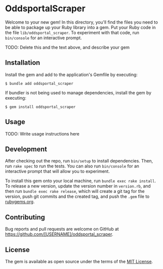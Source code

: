 # OddsportalScraper

Welcome to your new gem! In this directory, you'll find the files you need to be able to package up your Ruby library into a gem. Put your Ruby code in the file `lib/oddsportal_scraper`. To experiment with that code, run `bin/console` for an interactive prompt.

TODO: Delete this and the text above, and describe your gem

## Installation

Install the gem and add to the application's Gemfile by executing:

    $ bundle add oddsportal_scraper

If bundler is not being used to manage dependencies, install the gem by executing:

    $ gem install oddsportal_scraper

## Usage

TODO: Write usage instructions here

## Development

After checking out the repo, run `bin/setup` to install dependencies. Then, run `rake spec` to run the tests. You can also run `bin/console` for an interactive prompt that will allow you to experiment.

To install this gem onto your local machine, run `bundle exec rake install`. To release a new version, update the version number in `version.rb`, and then run `bundle exec rake release`, which will create a git tag for the version, push git commits and the created tag, and push the `.gem` file to [rubygems.org](https://rubygems.org).

## Contributing

Bug reports and pull requests are welcome on GitHub at https://github.com/[USERNAME]/oddsportal_scraper.

## License

The gem is available as open source under the terms of the [MIT License](https://opensource.org/licenses/MIT).
